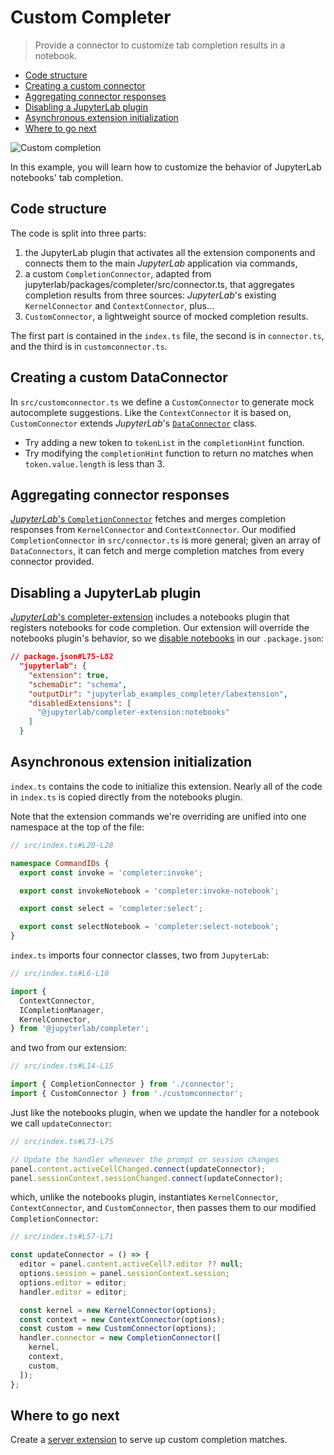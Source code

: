 # Custom Completer

> Provide a connector to customize tab completion results in a notebook.

- [Code structure](#code-structure)
- [Creating a custom connector](#creating-a-custom-connector)
- [Aggregating connector responses](#aggregating-connector-responses)
- [Disabling a JupyterLab plugin](#disabling-a-jupyterlab-plugin)
- [Asynchronous extension initialization](#asynchronous-extension-initialization)
- [Where to go next](#where-to-go-next)

![Custom completion](preview.png)

In this example, you will learn how to customize the behavior of JupyterLab notebooks' tab completion.

## Code structure

The code is split into three parts:

1.  the JupyterLab plugin that activates all the extension components and connects
    them to the main _JupyterLab_ application via commands,
2.  a custom `CompletionConnector`, adapted from jupyterlab/packages/completer/src/connector.ts,
    that aggregates completion results from three sources: _JupyterLab_'s existing `KernelConnector` and `ContextConnector`, plus...
3.  `CustomConnector`, a lightweight source of mocked completion results.

The first part is contained in the `index.ts` file, the second is in `connector.ts`, and the third is in `customconnector.ts`.

## Creating a custom DataConnector

In `src/customconnector.ts` we define a `CustomConnector` to generate mock autocomplete suggestions. Like the `ContextConnector` it is based on, `CustomConnector` extends _JupyterLab_'s [`DataConnector`](https://jupyterlab.readthedocs.io/en/latest/api/classes/statedb.dataconnector.html) class.

- Try adding a new token to `tokenList` in the `completionHint` function.
- Try modifying the `completionHint` function to return no matches when `token.value.length` is less than 3.

## Aggregating connector responses

[_JupyterLab_'s `CompletionConnector`](https://github.com/jupyterlab/jupyterlab/blob/master/packages/completer/src/connector.ts) fetches and merges completion responses from `KernelConnector` and `ContextConnector`. Our modified `CompletionConnector` in `src/connector.ts` is more general; given an array of `DataConnectors`, it can fetch and merge completion matches from every connector provided.

## Disabling a JupyterLab plugin

[_JupyterLab_'s completer-extension](https://github.com/jupyterlab/jupyterlab/tree/master/packages/completer-extension) includes a notebooks plugin that registers notebooks for code completion. Our extension will override the notebooks plugin's behavior, so we [disable notebooks](https://jupyterlab.readthedocs.io/en/stable/extension/extension_dev.html#disabling-other-extensions) in our `.package.json`:

```json
// package.json#L75-L82
  "jupyterlab": {
    "extension": true,
    "schemaDir": "schema",
    "outputDir": "jupyterlab_examples_completer/labextension",
    "disabledExtensions": [
      "@jupyterlab/completer-extension:notebooks"
    ]
  }
```

## Asynchronous extension initialization

`index.ts` contains the code to initialize this extension. Nearly all of the code in `index.ts` is copied directly from the notebooks plugin.

Note that the extension commands we're overriding are unified into one namespace at the top of the file:

```ts
// src/index.ts#L20-L28

namespace CommandIDs {
  export const invoke = 'completer:invoke';

  export const invokeNotebook = 'completer:invoke-notebook';

  export const select = 'completer:select';

  export const selectNotebook = 'completer:select-notebook';
}
```

`index.ts` imports four connector classes, two from `JupyterLab`:

```ts
// src/index.ts#L6-L10

import {
  ContextConnector,
  ICompletionManager,
  KernelConnector,
} from '@jupyterlab/completer';
```

and two from our extension:

```ts
// src/index.ts#L14-L15

import { CompletionConnector } from './connector';
import { CustomConnector } from './customconnector';
```

Just like the notebooks plugin, when we update the handler for a notebook we call `updateConnector`:

```ts
// src/index.ts#L73-L75

// Update the handler whenever the prompt or session changes
panel.content.activeCellChanged.connect(updateConnector);
panel.sessionContext.sessionChanged.connect(updateConnector);
```

which, unlike the notebooks plugin, instantiates `KernelConnector`, `ContextConnector`, and `CustomConnector`, then passes them to our modified `CompletionConnector`:

<!-- prettier-ignore-start -->
```ts
// src/index.ts#L57-L71

const updateConnector = () => {
  editor = panel.content.activeCell?.editor ?? null;
  options.session = panel.sessionContext.session;
  options.editor = editor;
  handler.editor = editor;

  const kernel = new KernelConnector(options);
  const context = new ContextConnector(options);
  const custom = new CustomConnector(options);
  handler.connector = new CompletionConnector([
    kernel,
    context,
    custom,
  ]);
};
```
<!-- prettier-ignore-end -->

## Where to go next

Create a [server extension](../server-extension) to serve up custom completion matches.
